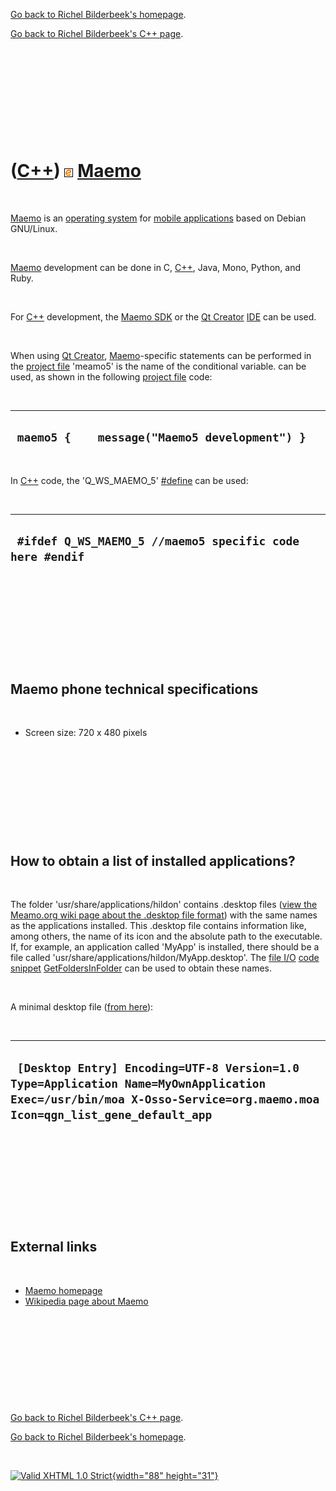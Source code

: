 [Go back to Richel Bilderbeek's homepage](index.htm).

[Go back to Richel Bilderbeek's C++ page](Cpp.htm).

 

 

 

 

 

([C++](Cpp.htm)) ![Maemo](PicMaemo.png) [Maemo](CppMaemo.htm)
=============================================================

 

[Maemo](CppMaemo.htm) is an [operating system](CppOs.htm) for [mobile
applications](CppMobileApplication.htm) based on Debian GNU/Linux.

 

[Maemo](CppMaemo.htm) development can be done in C, [C++](Cpp.htm),
Java, Mono, Python, and Ruby.

 

For [C++](Cpp.htm) development, the [Maemo SDK](CppMaemoSdk.htm) or the
[Qt Creator](CppQtCreator.htm) [IDE](CppIde.htm) can be used.

 

When using [Qt Creator](CppQtCreator.htm),
[Maemo](CppMaemo.htm)-specific statements can be performed in the
[project file](CppQtProjectFile.htm) 'meamo5' is the name of the
conditional variable. can be used, as shown in the following [project
file](CppQtProjectFile.htm) code:

 

  ------------------------------------------------
  ` maemo5 {    message("Maemo5 development") }`
  ------------------------------------------------

 

In [C++](Cpp.htm) code, the 'Q\_WS\_MAEMO\_5' [\#define](CppDefine.htm)
can be used:

 

  -----------------------------------------------------------
  ` #ifdef Q_WS_MAEMO_5 //maemo5 specific code here #endif`
  -----------------------------------------------------------

 

 

 

 

 

Maemo phone technical specifications
------------------------------------

 

-   Screen size: 720 x 480 pixels

 

 

 

 

 

How to obtain a list of installed applications?
-----------------------------------------------

 

The folder 'usr/share/applications/hildon' contains .desktop files
([view the Meamo.org wiki page about the .desktop file
format](http://wiki.maemo.org/Desktop_file_format)) with the same names
as the applications installed. This .desktop file contains information
like, among others, the name of its icon and the absolute path to the
executable. If, for example, an application called 'MyApp' is installed,
there should be a file called
'usr/share/applications/hildon/MyApp.desktop'. The [file
I/O](CppFileIo.htm) [code snippet](CppCodeSnippets.htm)
[GetFoldersInFolder](CppGetFoldersInFolder.htm) can be used to obtain
these names.

 

A minimal desktop file ([from
here](http://wiki.forum.nokia.com/index.php/Maemo:_Hildonizing_application_UI)):

 

  --------------------------------------------------------------------------------------------------------------------------------------------------------------------
  ` [Desktop Entry] Encoding=UTF-8 Version=1.0 Type=Application Name=MyOwnApplication Exec=/usr/bin/moa X-Osso-Service=org.maemo.moa Icon=qgn_list_gene_default_app`
  --------------------------------------------------------------------------------------------------------------------------------------------------------------------

 

 

 

 

 

External links
--------------

 

-   [Maemo homepage](http://maemo.org/)
-   [Wikipedia page about Maemo](http://en.wikipedia.org/wiki/Maemo)

 

 

 

 

 

[Go back to Richel Bilderbeek's C++ page](Cpp.htm).

[Go back to Richel Bilderbeek's homepage](index.htm).

 

[![Valid XHTML 1.0 Strict](valid-xhtml10.png){width="88"
height="31"}](http://validator.w3.org/check?uri=referer)
